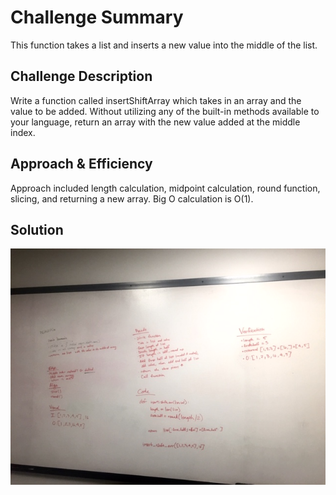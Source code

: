 # Challenge Summary
This function takes a list and inserts a new value into the middle of the list. 

## Challenge Description
Write a function called insertShiftArray which takes in an array and the value to be added. Without utilizing any of the built-in methods available to your language, return an array with the new value added at the middle index.

## Approach & Efficiency
Approach included length calculation, midpoint calculation, round function, slicing, and returning a new array. Big O calculation is O(1).

## Solution
![Whiteboard Solution](https://github.com/tammytdo/data-structures-and-algorithms/blob/master/assets/array_shift.jpg)